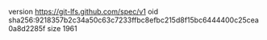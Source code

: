 version https://git-lfs.github.com/spec/v1
oid sha256:9218357b2c34a50c63c7233ffbc8efbc215d8f15bc6444400c25cea0a8d2285f
size 1961

